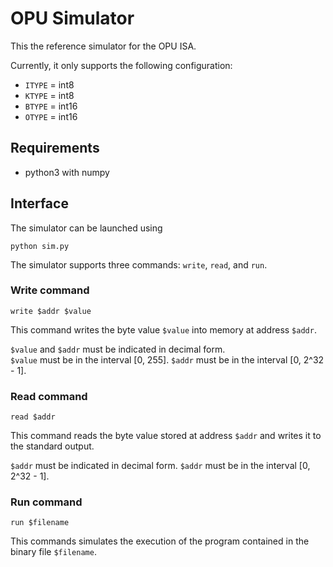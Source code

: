 # OPU Simulator

This the reference simulator for the OPU ISA. 

Currently, it only supports the following configuration:
- `ITYPE` = int8
- `KTYPE` = int8
- `BTYPE` = int16
- `OTYPE` = int16

## Requirements

- python3 with numpy


## Interface

The simulator can be launched using 
```
python sim.py
```

The simulator supports three commands: `write`, `read`, and `run`.

### Write command
```
write $addr $value
```
This command writes the byte value `$value` into memory at address `$addr`.   

`$value` and `$addr` must be indicated in decimal form.  
`$value` must be in the interval [0, 255]. `$addr` must be in the interval [0, 2^32 - 1].

### Read command
```
read $addr
```
This command reads the byte value stored at address `$addr` and writes it to the standard output.

`$addr` must be indicated in decimal form.
`$addr` must be in the interval [0, 2^32 - 1].

### Run command
```
run $filename
```
This commands simulates the execution of the program contained in the binary file `$filename`.

